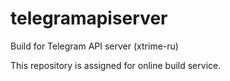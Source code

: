 # telegramapiserver
Build for Telegram API server (xtrime-ru)

This repository is assigned for online build service.
